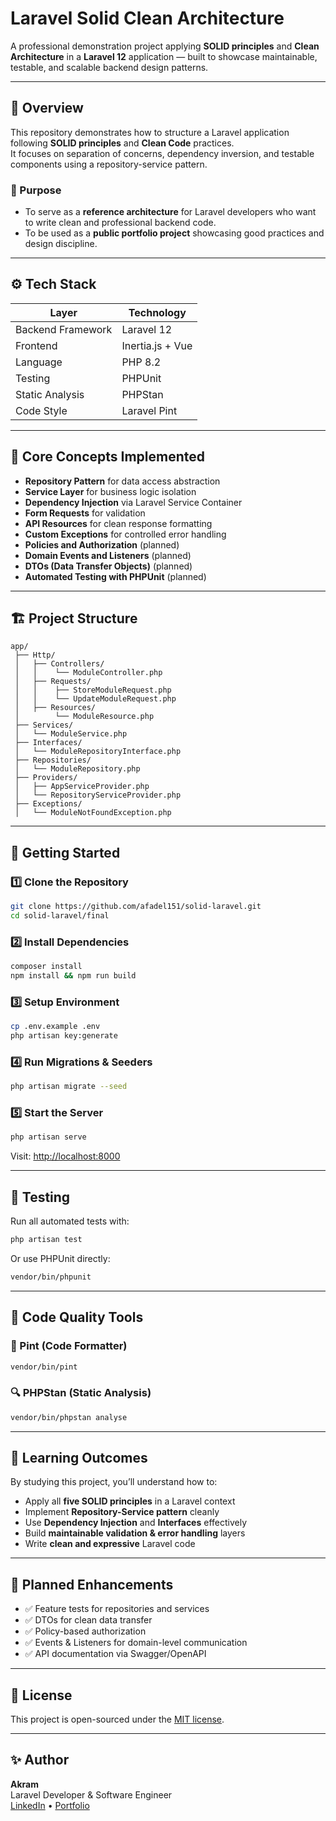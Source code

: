 # Laravel Solid Clean Architecture

A professional demonstration project applying **SOLID principles** and **Clean Architecture** in a **Laravel 12** application — built to showcase maintainable, testable, and scalable backend design patterns.

---

## 🧱 Overview

This repository demonstrates how to structure a Laravel application following **SOLID principles** and **Clean Code** practices.  
It focuses on separation of concerns, dependency inversion, and testable components using a repository-service pattern.

### 🎯 Purpose

- To serve as a **reference architecture** for Laravel developers who want to write clean and professional backend code.
- To be used as a **public portfolio project** showcasing good practices and design discipline.

---

## ⚙️ Tech Stack

| Layer | Technology |
|-------|-------------|
| Backend Framework | Laravel 12 |
| Frontend | Inertia.js + Vue |
| Language | PHP 8.2 |
| Testing | PHPUnit |
| Static Analysis | PHPStan |
| Code Style | Laravel Pint |

---

## 🧩 Core Concepts Implemented

- **Repository Pattern** for data access abstraction  
- **Service Layer** for business logic isolation  
- **Dependency Injection** via Laravel Service Container  
- **Form Requests** for validation  
- **API Resources** for clean response formatting  
- **Custom Exceptions** for controlled error handling  
- **Policies and Authorization** (planned)  
- **Domain Events and Listeners** (planned)  
- **DTOs (Data Transfer Objects)** (planned)  
- **Automated Testing with PHPUnit** (planned)  

---

## 🏗️ Project Structure

```
app/
 ├── Http/
 │   ├── Controllers/
 │   │    └── ModuleController.php
 │   ├── Requests/
 │   │    ├── StoreModuleRequest.php
 │   │    └── UpdateModuleRequest.php
 │   ├── Resources/
 │        └── ModuleResource.php
 ├── Services/
 │   └── ModuleService.php
 ├── Interfaces/
 │   └── ModuleRepositoryInterface.php
 ├── Repositories/
 │   └── ModuleRepository.php
 ├── Providers/
 │   ├── AppServiceProvider.php
 │   └── RepositoryServiceProvider.php
 ├── Exceptions/
 │   └── ModuleNotFoundException.php
```

---

## 🚀 Getting Started

### 1️⃣ Clone the Repository
```bash
git clone https://github.com/afadel151/solid-laravel.git
cd solid-laravel/final
```

### 2️⃣ Install Dependencies
```bash
composer install
npm install && npm run build
```

### 3️⃣ Setup Environment
```bash
cp .env.example .env
php artisan key:generate
```

### 4️⃣ Run Migrations & Seeders
```bash
php artisan migrate --seed
```

### 5️⃣ Start the Server
```bash
php artisan serve
```

Visit: [http://localhost:8000](http://localhost:8000)

---

## 🧪 Testing

Run all automated tests with:
```bash
php artisan test
```

Or use PHPUnit directly:
```bash
vendor/bin/phpunit
```

---

## 🧼 Code Quality Tools

### 🧾 Pint (Code Formatter)
```bash
vendor/bin/pint
```

### 🔍 PHPStan (Static Analysis)
```bash
vendor/bin/phpstan analyse
```

---

## 🧠 Learning Outcomes

By studying this project, you’ll understand how to:

- Apply all **five SOLID principles** in a Laravel context  
- Implement **Repository-Service pattern** cleanly  
- Use **Dependency Injection** and **Interfaces** effectively  
- Build **maintainable validation & error handling** layers  
- Write **clean and expressive** Laravel code

---

## 🧰 Planned Enhancements

- ✅ Feature tests for repositories and services  
- ✅ DTOs for clean data transfer  
- ✅ Policy-based authorization  
- ✅ Events & Listeners for domain-level communication  
- ✅ API documentation via Swagger/OpenAPI  

---

## 📘 License

This project is open-sourced under the [MIT license](LICENSE).

---

## ✨ Author

**Akram**  
Laravel Developer & Software Engineer  
[LinkedIn](https://www.linkedin.com/in/akram-fadel-246129358/) • [Portfolio](https://akramfadel.netlify.app)

